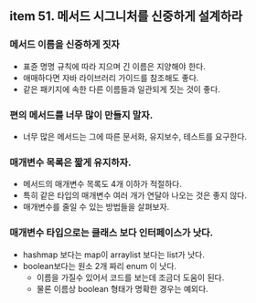 ## item 51. 메서드 시그니처를 신중하게 설계하라

### 메서드 이름을 신중하게 짓자
- 표쥰 명명 규칙에 따라 지으며 긴 이름은 지양해야 한다. 
- 애매하다면 자바 라이브러리 가이드를 참조해도 좋다.
-  같은 패키지에 속한 다른 이름들과 일관되게 짓는 것이 좋다.

### 편의 메서드를 너무 많이 만들지 말자.
- 너무 많은 메서드는 그에 따른 문서화, 유지보수, 테스트를 요구한다. 

### 매개변수 목록은 짧게 유지하자. 
- 메서드의 매개변수 목록도 4개 이하가 적절하다.
- 특히 같은 타입의 매개변수 여러 개가 연달아 나오는 것은 좋지 않다. 
- 매개변수를 줄일 수 있는 방법들을 살펴보자.

### 매개변수 타입으로는 클래스 보다 인터페이스가 낫다. 
- hashmap 보다는 map이 arraylist 보다는 list가 낫다.
- boolean보다는 원소 2개 짜리 enum 이 낫다. 
  - 이름을 가질수 있어서 코드를 보는데 조금더 도움이 된다.
  - 물론 이름상 boolean 형태가 명확한 경우는 예외다.